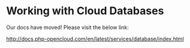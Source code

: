 Working with Cloud Databases
============================

Our docs have moved! Please visit the below link:

http://docs.php-opencloud.com/en/latest/services/database/index.html
